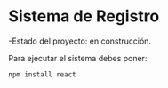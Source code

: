 <h1>Sistema de Registro</h1>
-Estado del proyecto: en construcción.

Para ejecutar el sistema debes poner:

```npm install react```
